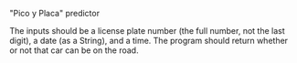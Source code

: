 "Pico y Placa" predictor

The inputs should be a license plate number (the full number, not the last digit),
a date (as a String), and a time. The program should return whether or not that
car can be on the road.

